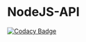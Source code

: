 # NodeJS-API

[![Codacy Badge](https://api.codacy.com/project/badge/Grade/13adb9b6fe3a4b159cfddc19dff8f2d7)](https://app.codacy.com/app/RamyAmanuelSamwel/NodeJS-API?utm_source=github.com&utm_medium=referral&utm_content=RamyAmanuelSamwel/NodeJS-API&utm_campaign=Badge_Grade_Dashboard)